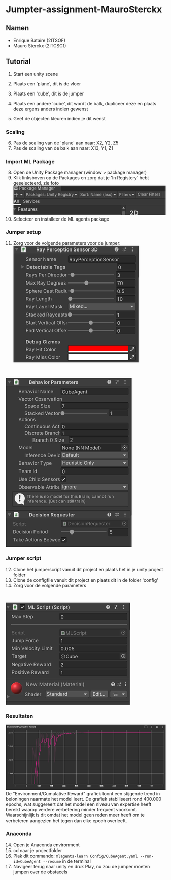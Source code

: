 # Jumpter-assignment-MauroSterckx
## Namen
- Enrique Bataire (2ITSOF)
- Mauro Sterckx (2ITCSC1)
##
## Tutorial
1. Start een unity scene
2. Plaats een 'plane', dit is de vloer
3. Plaats een 'cube', dit is de jumper
4. Plaats een andere 'cube', dit wordt de balk, dupliceer deze en plaats deze ergens anders indien gewenst

5. Geef de objecten kleuren indien je dit wenst

### Scaling
6. Pas de scaling van de 'plane' aan naar: X2, Y2, Z5
7. Pas de scaling van de balk aan naar: X13, Y1, Z1

### Import ML Package
8. Open de Unity Package manager (window > package manager)
9. Klik linksboven op de Packages en zorg dat je 'In Registery' hebt geselecteerd, zie foto <br>
   ![image](https://github.com/AP-IT-GH/jumper-assignment-BotzzMonkey31/blob/master/src/image.png)
10. Selecteer en installeer de ML agents package

### Jumper setup
11. Zorg voor de volgende parameters voor de jumper: <br>
![image](https://github.com/AP-IT-GH/jumper-assignment-BotzzMonkey31/blob/master/src/img2.png)

<br>

![img3](https://github.com/AP-IT-GH/jumper-assignment-BotzzMonkey31/blob/master/src/img3.png)

### Jumper script
12. Clone het jumperscript vanuit dit project en plaats het in je unity project folder
13. Clone de configfile vanuit dit project en plaats dit in de folder 'config'
14. Zorg voor de volgende parameters
<br>

![img4](https://github.com/AP-IT-GH/jumper-assignment-BotzzMonkey31/blob/master/src/img4.png)


### Resultaten
![img](https://github.com/AP-IT-GH/jumper-assignment-BotzzMonkey31/blob/master/src/tensor.png)
<br>
De "Environment/Cumulative Reward" grafiek toont een stijgende trend in beloningen naarmate het model leert. De grafiek stabiliseert rond 400.000 epochs, wat suggereert dat het model een niveau van expertise heeft bereikt waarop verdere verbetering minder frequent voorkomt. <br> Waarschijnlijk is dit omdat het model geen reden meer heeft om te verbeteren aangezien het tegen dan elke epoch overleeft.


### Anaconda
14. Open je Anaconda environment 
15. cd naar je projectfolder
16. Plak dit commando: ```mlagents-learn Config/CubeAgent.yaml --run-id=CubeAgent --resume``` in de terminal
17. Navigeer terug naar unity en druk Play, nu zou de jumper moeten jumpen over de obstacels

